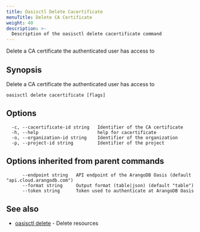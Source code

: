 ```yaml
---
title: Oasisctl Delete Cacertificate
menuTitle: Delete CA Certificate
weight: 40
description: >-
  Description of the oasisctl delete cacertificate command
---
```

Delete a CA certificate the authenticated user has access to

## Synopsis

Delete a CA certificate the authenticated user has access to

```
oasisctl delete cacertificate [flags]
```

## Options

```
  -c, --cacertificate-id string   Identifier of the CA certificate
  -h, --help                      help for cacertificate
  -o, --organization-id string    Identifier of the organization
  -p, --project-id string         Identifier of the project
```

## Options inherited from parent commands

```
      --endpoint string   API endpoint of the ArangoDB Oasis (default "api.cloud.arangodb.com")
      --format string     Output format (table|json) (default "table")
      --token string      Token used to authenticate at ArangoDB Oasis
```

## See also

* [oasisctl delete](_index.md)	 - Delete resources


